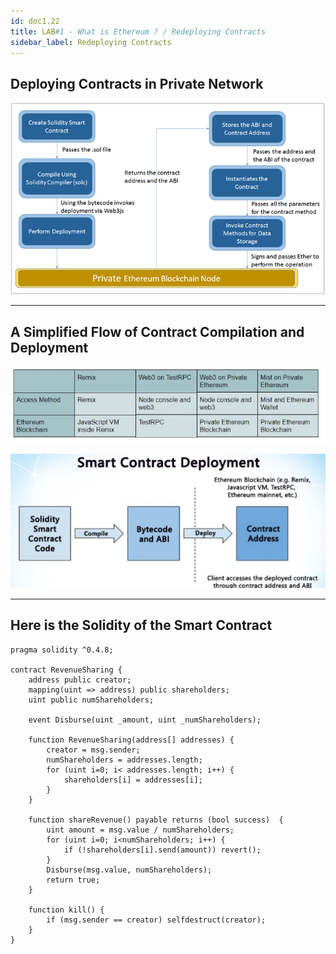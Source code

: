 ```yaml
---
id: doc1.22
title: LAB#1 - What is Ethereum ? / Redeploying Contracts
sidebar_label: Redeploying Contracts
---
```


## Deploying Contracts in Private Network



![alt text](.\assets\Imagem22_1.png)

---


## A Simplified Flow of Contract Compilation and Deployment

![alt text](.\assets\Imagem22_2.jpg)


![alt text](.\assets\Imagem22_3.jpg)

---

## Here is the Solidity of the Smart Contract

~~~
pragma solidity ^0.4.8;

contract RevenueSharing {
    address public creator;
    mapping(uint => address) public shareholders;
    uint public numShareholders;
    
    event Disburse(uint _amount, uint _numShareholders);
    
    function RevenueSharing(address[] addresses) {
        creator = msg.sender;
        numShareholders = addresses.length;
        for (uint i=0; i< addresses.length; i++) {
            shareholders[i] = addresses[i];
        }
    }
    
    function shareRevenue() payable returns (bool success)  {
        uint amount = msg.value / numShareholders;
        for (uint i=0; i<numShareholders; i++) {
            if (!shareholders[i].send(amount)) revert();
        }
        Disburse(msg.value, numShareholders);
        return true;
    }
    
    function kill() {
        if (msg.sender == creator) selfdestruct(creator);
    }
}

~~~
